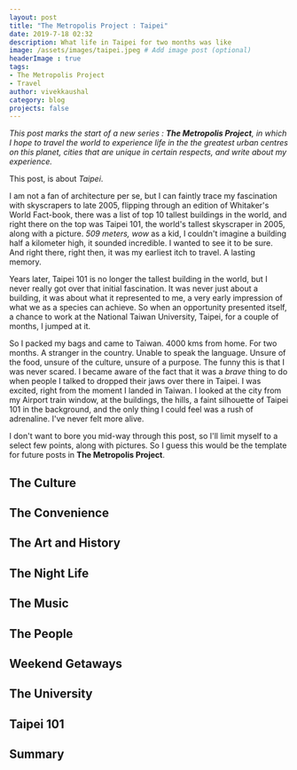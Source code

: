 ```yaml
---
layout: post
title: "The Metropolis Project : Taipei"
date: 2019-7-18 02:32
description: What life in Taipei for two months was like
image: /assets/images/taipei.jpeg # Add image post (optional)
headerImage : true
tags:
- The Metropolis Project
- Travel
author: vivekkaushal
category: blog
projects: false
---
```


*This post marks the start of a new series : **The Metropolis Project**, in which I hope to travel the world to experience life in the the greatest urban centres on this planet, cities that are unique in certain respects, and write about my experience.*

This post, is about *Taipei*.

I am not a fan of architecture per se, but I can faintly trace my fascination with skyscrapers to late 2005, flipping through an edition of Whitaker's World Fact-book, there was a list of top 10 tallest buildings in the world, and right there on the top was Taipei 101, the world's tallest skyscraper in 2005, along with a picture. *509 meters, wow* as a kid, I couldn't imagine a building half a kilometer high, it sounded incredible. I wanted to see it to be sure. And right there, right then, it was my earliest itch to travel. A lasting memory.

Years later, Taipei 101 is no longer the tallest building in the world, but I never really got over that initial fascination. It was never just about a building, it was about what it represented to me, a very early impression of what we as a species can achieve. So when an opportunity presented itself, a chance to work at the National Taiwan University, Taipei, for a couple of months, I jumped at it.

So I packed my bags and came to Taiwan. 4000 kms from home. For two months. A stranger in the country. Unable to speak the language. Unsure of the food, unsure of the culture, unsure of a purpose. The funny this is that I was never scared. I became aware of the fact that it was a *brave* thing to do when people I talked to dropped their jaws over there in Taipei. I was excited, right from the moment I landed in Taiwan. I looked at the city from my Airport train window, at the buildings, the hills, a faint silhouette of Taipei 101 in the background, and the only thing I could feel was a rush of adrenaline. I've never felt more alive.

I don't want to bore you mid-way through this post, so I'll limit myself to a select few points, along with pictures. So I guess this would be the template for future posts in **The Metropolis Project**.

## The Culture

## The Convenience

## The Art and History

## The Night Life

## The Music

## The People

## Weekend Getaways

## The University

## Taipei 101

## Summary

